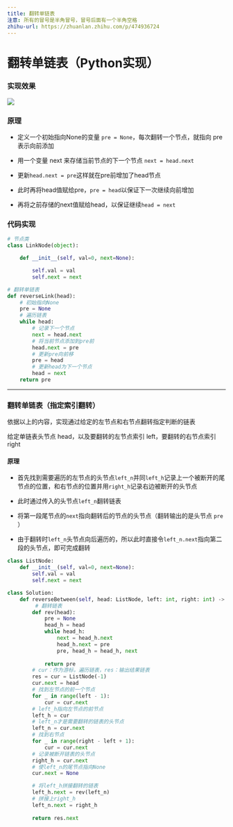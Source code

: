 ```yaml
---
title: 翻转单链表
注意: 所有的冒号是半角冒号，冒号后面有一个半角空格
zhihu-url: https://zhuanlan.zhihu.com/p/474936724
---
```


# 翻转单链表（Python实现）

### 实现效果
![](https://assets.leetcode.com/uploads/2021/02/19/rev1ex1.jpg)

### **原理**

* 定义一个初始指向None的变量 `pre = None`，每次翻转一个节点，就指向 pre 表示向前添加

* 用一个变量 next 来存储当前节点的下一个节点 `next = head.next`

* 更新`head.next = pre`这样就在pre前增加了head节点

* 此时再将head值赋给pre，`pre = head`以保证下一次继续向前增加

* 再将之前存储的next值赋给head，以保证继续`head = next`

### **代码实现**

```python
# 节点类
class LinkNode(object):

    def __init__(self, val=0, next=None):

        self.val = val
        self.next = next

# 翻转单链表
def reverseLink(head):
    # 初始指向None
    pre = None
    # 遍历链表
    while head:
        # 记录下一个节点
        next = head.next
        # 将当前节点添加到pre前
        head.next = pre
        # 更新pre向前移
        pre = head
        # 更新head为下一个节点
        head = next
    return pre
```

---
### 翻转单链表（指定索引翻转）

依据以上的内容，实现通过给定的左节点和右节点翻转指定判断的链表

给定单链表头节点 head，以及要翻转的左节点索引 left，要翻转的右节点索引 right

#### 原理

* 首先找到需要遍历的左节点的头节点`left_n`并同`left_h`记录上一个被断开的尾节点的位置，和右节点的位置并用`right_h`记录右边被断开的头节点

* 此时通过传入的头节点`left_n`翻转链表

* 将第一段尾节点的`next`指向翻转后的节点的头节点（翻转输出的是头节点 `pre` ）

* 由于翻转时`left_n`头节点向后遍历的，所以此时直接令`left_n.next`指向第二段的头节点，即可完成翻转

```python
class ListNode:
    def __init__(self, val=0, next=None):
        self.val = val
        self.next = next

class Solution:
    def reverseBetween(self, head: ListNode, left: int, right: int) -> ListNode:
         # 翻转链表
        def rev(head):
            pre = None
            head_h = head
            while head_h:
                next = head_h.next
                head_h.next = pre
                pre, head_h = head_h, next
            
            return pre
        # cur：作为游标，遍历链表，res：输出结果链表
        res = cur = ListNode(-1)
        cur.next = head
        # 找到左节点的前一个节点
        for _ in range(left - 1):
            cur = cur.next
        # left_h指向左节点的前节点        
        left_h = cur 
        # left_n才是需要翻转的链表的头节点
        left_n = cur.next
        # 找到右节点
        for _ in range(right - left + 1):
			cur = cur.next
        # 记录被断开链表的头节点
        right_h = cur.next
        # 使left_n的尾节点指向None
        cur.next = None

        # 将left_h拼接翻转的链表
        left_h.next = rev(left_n)
        # 拼接上right_h
        left_n.next = right_h
        
        return res.next
```